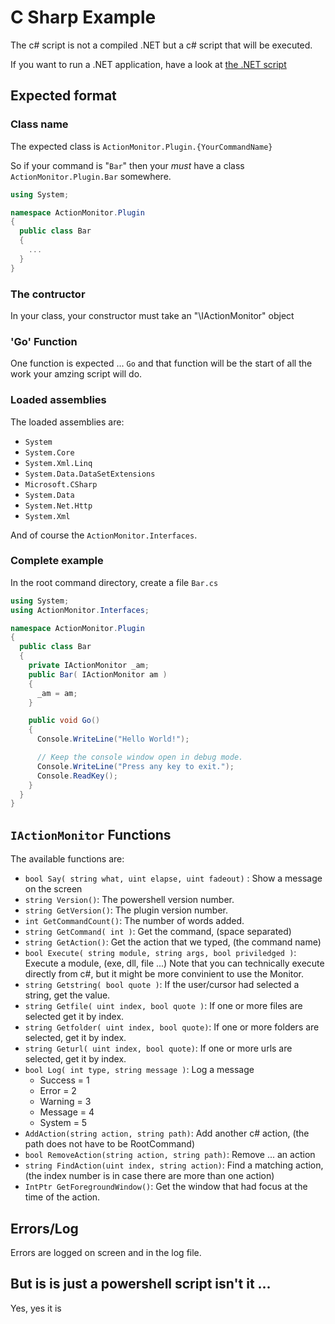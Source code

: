 # C Sharp Example

The c# script is not a compiled .NET but a c# script that will be executed.

If you want to run a .NET application, have a look at [the .NET script](dotnet.md)

## Expected format

### Class name

The expected class is `ActionMonitor.Plugin.{YourCommandName}`

So if your command is "`Bar`" then your *must* have a class `ActionMonitor.Plugin.Bar` somewhere.

```cs
using System;

namespace ActionMonitor.Plugin
{
  public class Bar
  {
    ...
  }
}
```

### The contructor

In your class, your constructor must take an "\IActionMonitor\" object

### 'Go' Function

One function is expected ... `Go` and that function will be the start of all the work your amzing script will do.

### Loaded assemblies

The loaded assemblies are:

- `System`
- `System.Core`
- `System.Xml.Linq`
- `System.Data.DataSetExtensions`
- `Microsoft.CSharp`
- `System.Data`
- `System.Net.Http`
- `System.Xml`

And of course the `ActionMonitor.Interfaces`.

### Complete example

In the root command directory, create a file `Bar.cs`

```cs
using System;
using ActionMonitor.Interfaces;

namespace ActionMonitor.Plugin
{
  public class Bar
  {
    private IActionMonitor _am;
    public Bar( IActionMonitor am )
    {
      _am = am;
    }

    public void Go()
    {
      Console.WriteLine("Hello World!");

      // Keep the console window open in debug mode.
      Console.WriteLine("Press any key to exit.");
      Console.ReadKey();
    }
  }
}
```

## `IActionMonitor` Functions

The available functions are:

- `bool Say( string what, uint elapse, uint fadeout)` : Show a message on the screen
- `string Version()`: The powershell version number.
- `string GetVersion()`: The plugin version number.
- `int GetCommandCount()`: The number of words added.
- `string GetCommand( int )`: Get the command, (space separated)
- `string GetAction()`: Get the action that we typed, (the command name)
- `bool Execute( string module, string args, bool priviledged )`: Execute a module, (exe, dll, file ...)
  Note that you can technically execute directly from c#, but it might be more convinient to use the Monitor.
- `string Getstring( bool quote )`: If the user/cursor had selected a string, get the value.
- `string Getfile( uint index, bool quote )`: If one or more files are selected get it by index.
- `string Getfolder( uint index, bool quote)`: If one or more folders are selected, get it by index.
- `string Geturl( uint index, bool quote)`: If one or more urls are selected, get it by index.
- `bool Log( int type, string message )`: Log a message
  - Success = 1
  - Error = 2
  - Warning = 3
  - Message = 4
  - System = 5
- `AddAction(string action, string path)`: Add another c# action, (the path does not have to be RootCommand)
- `bool RemoveAction(string action, string path)`: Remove ... an action
- `string FindAction(uint index, string action)`: Find a matching action, (the index number is in case there are more than one action)
- `IntPtr GetForegroundWindow()`: Get the window that had focus at the time of the action.

## Errors/Log

Errors are logged on screen and in the log file.

## But is is just a powershell script isn't it ...

Yes, yes it is
